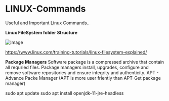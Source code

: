 # LINUX-Commands
Useful and Important Linux Commands..


**Linux FileSystem folder Structure**

![image](https://user-images.githubusercontent.com/85973309/137605882-8eabef9d-003d-4800-8c89-03f0b2702f7e.png)

https://www.linux.com/training-tutorials/linux-filesystem-explained/


**Package Managers**
  Software package is a compressed archive that contain all requried files. Package managers install, upgrades, configure and remove software repositories and ensure integrity and authenticity.
  APT - Advance Packe Manager  (APT is more user friently than APT-Get package manager)
  
  sudo apt update
  sudo apt install openjdk-11-jre-headless
      
